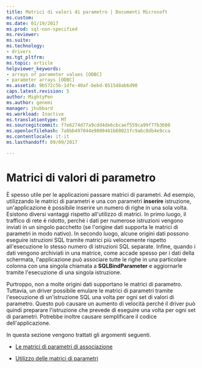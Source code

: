 ```yaml
---
title: Matrici di valori di parametro | Documenti Microsoft
ms.custom: 
ms.date: 01/19/2017
ms.prod: sql-non-specified
ms.reviewer: 
ms.suite: 
ms.technology:
- drivers
ms.tgt_pltfrm: 
ms.topic: article
helpviewer_keywords:
- arrays of parameter values [ODBC]
- parameter arrays [ODBC]
ms.assetid: 9b572c5b-1dfe-40af-bebd-051548ab6d90
caps.latest.revision: 5
author: MightyPen
ms.author: genemi
manager: jhubbard
ms.workload: Inactive
ms.translationtype: MT
ms.sourcegitcommit: f7e6274d77a9cdd4de6cbcaef559ca99f77b3608
ms.openlocfilehash: 7a0bb497044e9800461b60021fc9a6c8db4e9cca
ms.contentlocale: it-it
ms.lasthandoff: 09/09/2017

---
```

# <a name="arrays-of-parameter-values"></a>Matrici di valori di parametro
È spesso utile per le applicazioni passare matrici di parametri. Ad esempio, utilizzando le matrici di parametri e una con parametri **inserire** istruzione, un'applicazione è possibile inserire un numero di righe in una sola volta. Esistono diversi vantaggi rispetto all'utilizzo di matrici. In primo luogo, il traffico di rete è ridotto, perché i dati per numerose istruzioni vengono inviati in un singolo pacchetto (se l'origine dati supporta le matrici di parametri in modo nativo). In secondo luogo, alcune origini dati possono eseguire istruzioni SQL tramite matrici più velocemente rispetto all'esecuzione lo stesso numero di istruzioni SQL separate. Infine, quando i dati vengono archiviati in una matrice, come accade spesso per i dati della schermata, l'applicazione può associare tutte le righe in una particolare colonna con una singola chiamata a **SQLBindParameter** e aggiornarle tramite l'esecuzione di una singola istruzione.  
  
 Purtroppo, non a molte origini dati supportano le matrici di parametro. Tuttavia, un driver possibile emulare le matrici di parametri tramite l'esecuzione di un'istruzione SQL una volta per ogni set di valori di parametro. Questo può causare un aumento di velocità perché il driver può quindi preparare l'istruzione che prevede di eseguire una volta per ogni set di parametri. Potrebbe inoltre causare semplificare il codice dell'applicazione.  
  
 In questa sezione vengono trattati gli argomenti seguenti.  
  
-   [Le matrici di parametri di associazione](../../../odbc/reference/develop-app/binding-arrays-of-parameters.md)  
  
-   [Utilizzo delle matrici di parametri](../../../odbc/reference/develop-app/using-arrays-of-parameters.md)

